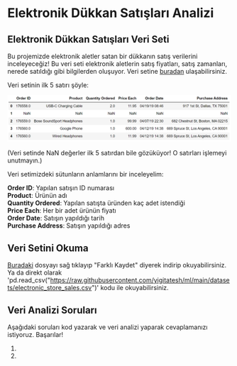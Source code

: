 # Elektronik Dükkan Satışları Analizi

## Elektronik Dükkan Satışları Veri Seti

Bu projemizde elektronik aletler satan bir dükkanın satış verilerini inceleyeceğiz! Bu veri seti elektronik aletlerin satış fiyatları, satış zamanları, nerede satıldığı gibi bilgilerden oluşuyor. Veri setine [buradan](https://raw.githubusercontent.com/yigitatesh/ml/main/datasets/electronic_store_sales.csv) ulaşabilirsiniz. <br>

Veri setinin ilk 5 satırı şöyle: <br>

![Elektronik Dükkanı Veri Seti](https://raw.githubusercontent.com/Kodluyoruz/taskforce/main/data-analysis-projects/electronic-store-sales/figures/electronic_store_dataset.png)

(Veri setinde NaN değerler ilk 5 satırdan bile gözüküyor! O satırları işlemeyi unutmayın.)

Veri setimizdeki sütunların anlamlarını bir inceleyelim: <br>

<b>Order ID</b>: Yapılan satışın ID numarası <br>
<b>Product</b>: Ürünün adı <br>
<b>Quantity Ordered</b>: Yapılan satışta üründen kaç adet istendiği <br>
<b>Price Each</b>: Her bir adet ürünün fiyatı <br>
<b>Order Date</b>: Satışın yapıldığı tarih <br>
<b>Purchase Address</b>: Satışın yapıldığı adres <br>

## Veri Setini Okuma

[Buradaki](https://raw.githubusercontent.com/yigitatesh/ml/main/datasets/electronic_store_sales.csv) dosyayı sağ tıklayıp "Farklı Kaydet" diyerek indirip okuyabilirsiniz. Ya da direkt olarak 'pd.read_csv("https://raw.githubusercontent.com/yigitatesh/ml/main/datasets/electronic_store_sales.csv")' kodu ile okuyabilirsiniz. <br>

## Veri Analizi Soruları

Aşağıdaki soruları kod yazarak ve veri analizi yaparak cevaplamanızı istiyoruz. Başarılar! <br>

1) 

2) 

